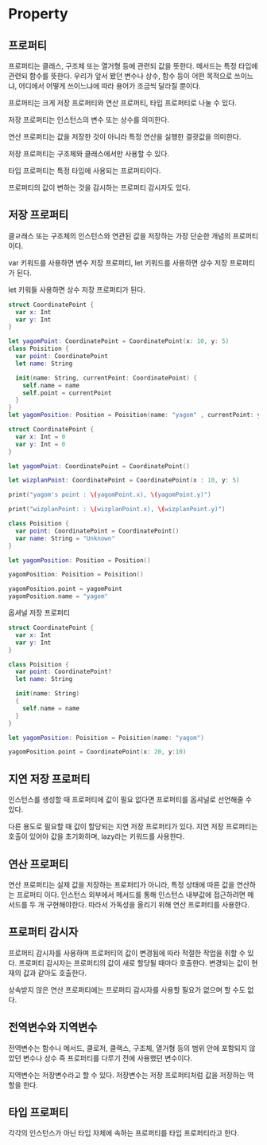 # Property

## 프로퍼티

프로퍼티는 클래스, 구조체 또는 열거형 등에 관련되 값을 뜻한다. 메서드는 특정 타입에 관련되 함수를 뜻한다. 우리가 앞서 봤던 변수나 상수, 함수 등이 어떤 목적으로 쓰이느냐, 어디에서 어떻게 쓰이느냐에 따라 용어가 조금씩 달라질 뿐이다.

프로퍼티는 크게 저장 프로퍼티와 연산 프로퍼티, 타입 프로퍼티로 나눌 수 있다. 

저장 프로퍼티는 인스턴스의 변수 또는 상수를 의미한다.

연산 프로퍼티는 값을 저장한 것이 아니라 특정 연산을 실행한 결괏값을 의미한다.

저장 프로퍼티는 구조체와 클래스에서만 사용할 수 있다.

타입 프로퍼티는 특정 타입에 사용되는 프로퍼티이다.

프로퍼티의 값이 변하는 것을 감시하는 프로퍼티 감시자도 있다.

## 저장 프로퍼티

클ㄹ래스 또는 구조체의 인스턴스와 연관된 값을 저장하는 가장 단순한 개념의 프로퍼티 이다.

var 키워드를 사용하면 변수 저장 프로퍼티, let 키워드를 사용하면 상수 저장 프로퍼티가 된다.

let 키워들 사용하면 상수 저장 프로퍼티가 된다.

```swift
struct CoordinatePoint {
  var x: Int
  var y: Int
}

let yagomPoint: CoordinatePoint = CoordinatePoint(x: 10, y: 5)
class Poisition {
  var point: CoordinatePoint
  let name: String

  init(name: String, currentPoint: CoordinatePoint) {
    self.name = name 
    self.point = currentPoint
  }
}
let yagomPosition: Position = Poisition(name: "yagom" , currentPoint: yagomPoint)
```

```swift
struct CoordinatePoint {
  var x: Int = 0
  var y: Int = 0
}

let yagomPoint: CoordinatePoint = CoordinatePoint()

let wizplanPoint: CoordinatePoint = CoordinatePoint(x : 10, y: 5)

print("yagom's point : \(yagomPoint.x), \(yagomPoint.y)")

print("wizplanPoint: : \(wizplanPoint.x), \(wizplanPoint.y)")

class Poisition {
  var point: CoordinatePoint = CoordinatePoint()
  var name: String = "Unknown"
}

let yagomPosition: Position = Position()

yagomPosition: Poisition = Poisition()

yagomPosition.point = yagomPoint
yagomPosition.name = "yagom"
```

옵셔널 저장 프로퍼티

```swift
struct CoordinatePoint {
  var x: Int 
  var y: Int 
}

class Poisition {
  var point: CoordinatePoint?
  let name: String

  init(name: String)
  {
    self.name = name
  }
}

let yagomPosition: Poisition = Poisition(name: "yagom")

yagomPosition.point = CoordinatePoint(x: 20, y:10)
```

## 지연 저장 프로퍼티

인스턴스를 생성할 때 프로퍼티에 값이 필요 없다면 프로퍼티를 옵셔널로 선언해줄 수 있다.

다른 용도로 필요할 때 값이 할당되는 지연 저장 프로퍼티가 있다. 지연 저장 프로퍼티는 호출이 있어야 값을 초기화하며, lazy라는 키워드를 사용한다.

## 연산 프로퍼티

연산 프로퍼티는 실제 값을 저장하는 프로퍼티가 아니라, 특정 상태에 따른 값을 연산하는 프로퍼티 이다. 인스턴스 외부에서 메서드를 통해 인스턴스 내부값에 접근하려면 메서드를 두 개 구현해야한다. 따라서 가독성을 올리기 위해 연산 프로퍼티를 사용한다.

## 프로퍼티 감시자

프로퍼티 감시자를 사용하며 프로퍼티의 값이 변경됨에 따라 적절한 작업을 취할 수 있다. 프로퍼티 감시자는 프로퍼티의 값이 새로 할당될 때마다 호출한다. 변경되는 값이 현재의 값과 같아도 호출한다.

상속받지 않은 연산 프로퍼티에는 프로퍼티 감시자를 사용할 필요가 없으며 할 수도 없다.

## 전역변수와 지역변수

전역변수는 함수나 메서드, 클로저, 클랙스, 구조체, 열거형 등의 범위 안에 포함되지 않았던 변수나 상수 즉 프로퍼티를 다루기 전에 사용했던 변수이다.

지역변수는 저장변수라고 할 수 있다. 저장변수는 저장 프로퍼티처럼 값을 저장하는 역할을 한다.

## 타입 프로퍼티

각각의 인스턴스가 아닌 타입 자체에 속하는 프로퍼티를 타입 프로퍼티라고 한다.